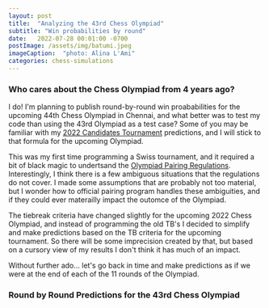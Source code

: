 ```yaml
---
layout: post
title:  "Analyzing the 43rd Chess Olympiad"
subtitle: "Win probabilities by round"
date:   2022-07-28 00:01:00 -0700
postImage: /assets/img/batumi.jpeg 
imageCaption:  "photo: Alina L'Ami"
categories: chess-simulations
---
```


<script src="https://cdn.plot.ly/plotly-latest.min.js"></script> 

<style>
    .field td {padding: 3px 3px; }
    .field th {padding: 3px 3px; }
    .narrow {width: 50%; margin: auto;}
    .post-header{
        margin-bottom: 10px;
    }
    .post-title{
        margin-bottom: 10px;
    }
    .pad{
        padding: 5px;
    }
.postImage {
  display: block;
  text-align: center;
  margin-left: auto;
  margin-right: auto;
  font-size: 12px;
  max-height: 400px;
  padding-top: 0px;
}

.postImage img {
  height: auto;
  max-height: 400px;
}

.caption {
  display: block;
  text-align: center;
  margin-left: auto;
  margin-right: auto;
  font-size: 12px;
}
</style>

### Who cares about the Chess Olympiad from 4 years ago?

I do! I'm planning to publish round-by-round win proababilities for the upcoming 44th Chess Olympiad in Chennai, and what better was to test my code than using the 43rd Olympiad as a test case? Some of you may be familiar with my [2022 Candidates Tournament][cand] predictions, and I will stick to that formula for the upcoming Olympiad.

This was my first time programming a Swiss tournament, and it required a bit of black magic to undertsand the [Olympiad Pairing Regulations][pairing]. Interestingly, I think there is a few ambiguous situations that the regulations do not cover. I made some assumptions that are probably not too material, but I wonder how to official pairing program handles these ambiguities, and if they could ever materailly impact the outomce of the Olympiad.

The tiebreak criteria have changed slightly for the upcoming 2022 Chess Olympiad, and instead of programming the old TB's I decided to simplify and make predictions based on the TB criteria for the upcoming tournament. So there will be some imprecision created by that, but based on a cursory view of my results I don't think it has much of an impact.

Without further ado... let's go back in time and make predictions as if we were at the end of each of the 11 rounds of the Olympiad.

### Round by Round Predictions for the 43rd Chess Olympiad

<div>                            <div id="9c4fb95b-5777-43e6-a638-ddb787dd856f" class="plotly-graph-div" style="height:100%; width:100%;"></div>            <script type="text/javascript">                                    window.PLOTLYENV=window.PLOTLYENV || {};                                    if (document.getElementById("9c4fb95b-5777-43e6-a638-ddb787dd856f")) {                    Plotly.newPlot(                        "9c4fb95b-5777-43e6-a638-ddb787dd856f",                        [{"alignmentgroup":"True","hovertemplate":"Win %{y}%","legendgroup":"China","marker":{"color":"rgb(27,158,119)","pattern":{"shape":""}},"name":"China","offsetgroup":"China","orientation":"v","showlegend":true,"textposition":"auto","x":["Pre","1","2","3","4","5","6","7","8","9","10","Final"],"xaxis":"x","y":[32.0,18.0,25.0,15.0,21.0,14.0,6.0,12.0,14.0,35.0,50.0,100.0],"yaxis":"y","type":"bar"},{"alignmentgroup":"True","hovertemplate":"Win %{y}%","legendgroup":"United States of America","marker":{"color":"rgb(217,95,2)","pattern":{"shape":""}},"name":"United States of America","offsetgroup":"United States of America","orientation":"v","showlegend":true,"textposition":"auto","x":["Pre","1","2","3","4","5","6","7","8","9","10"],"xaxis":"x","y":[22.0,26.0,19.0,31.0,36.0,34.0,31.0,48.0,67.0,30.0,45.0],"yaxis":"y","type":"bar"},{"alignmentgroup":"True","hovertemplate":"Win %{y}%","legendgroup":"Russia","marker":{"color":"rgb(117,112,179)","pattern":{"shape":""}},"name":"Russia","offsetgroup":"Russia","orientation":"v","showlegend":true,"textposition":"auto","x":["Pre","1","2","3","4","5","6","7","8","9","10"],"xaxis":"x","y":[21.0,28.0,20.0,25.0,9.0,15.0,8.0,2.0,4.0,3.0,1.0],"yaxis":"y","type":"bar"},{"alignmentgroup":"True","hovertemplate":"Win %{y}%","legendgroup":"India","marker":{"color":"rgb(231,41,138)","pattern":{"shape":""}},"name":"India","offsetgroup":"India","orientation":"v","showlegend":true,"textposition":"auto","x":["Pre","1","2","3","4","5","6","7","8"],"xaxis":"x","y":[12.0,9.0,13.0,14.0,11.0,4.0,3.0,4.0,7.0],"yaxis":"y","type":"bar"},{"alignmentgroup":"True","hovertemplate":"Win %{y}%","legendgroup":"Azerbaijan","marker":{"color":"rgb(102,166,30)","pattern":{"shape":""}},"name":"Azerbaijan","offsetgroup":"Azerbaijan","orientation":"v","showlegend":true,"textposition":"auto","x":["Pre","1","2","3","4","5","6","7","8"],"xaxis":"x","y":[9.0,6.0,16.0,8.0,10.0,28.0,45.0,23.0,3.0],"yaxis":"y","type":"bar"},{"alignmentgroup":"True","hovertemplate":"Win %{y}%","legendgroup":"Ukraine","marker":{"color":"rgb(230,171,2)","pattern":{"shape":""}},"name":"Ukraine","offsetgroup":"Ukraine","orientation":"v","showlegend":true,"textposition":"auto","x":["Pre","1","2","3","4","6"],"xaxis":"x","y":[1.0,3.0,2.0,2.0,3.0,1.0],"yaxis":"y","type":"bar"},{"alignmentgroup":"True","hovertemplate":"Win %{y}%","legendgroup":"France","marker":{"color":"rgb(166,118,29)","pattern":{"shape":""}},"name":"France","offsetgroup":"France","orientation":"v","showlegend":true,"textposition":"auto","x":["Pre","1","4","6","7","10"],"xaxis":"x","y":[1.0,1.0,2.0,1.0,1.0,1.0],"yaxis":"y","type":"bar"},{"alignmentgroup":"True","hovertemplate":"Win %{y}%","legendgroup":"Israel","marker":{"color":"rgb(102,102,102)","pattern":{"shape":""}},"name":"Israel","offsetgroup":"Israel","orientation":"v","showlegend":true,"textposition":"auto","x":["Pre","1","4","5"],"xaxis":"x","y":[1.0,3.0,3.0,1.0],"yaxis":"y","type":"bar"},{"alignmentgroup":"True","hovertemplate":"Win %{y}%","legendgroup":"England","marker":{"color":"rgb(27,158,119)","pattern":{"shape":""}},"name":"England","offsetgroup":"England","orientation":"v","showlegend":true,"textposition":"auto","x":["Pre","1","2","3","4","9"],"xaxis":"x","y":[1.0,2.0,2.0,3.0,1.0,4.0],"yaxis":"y","type":"bar"},{"alignmentgroup":"True","hovertemplate":"Win %{y}%","legendgroup":"Armenia","marker":{"color":"rgb(217,95,2)","pattern":{"shape":""}},"name":"Armenia","offsetgroup":"Armenia","orientation":"v","showlegend":true,"textposition":"auto","x":["1","2","3","4","5","7","8","9"],"xaxis":"x","y":[3.0,1.0,1.0,1.0,1.0,3.0,2.0,5.0],"yaxis":"y","type":"bar"},{"alignmentgroup":"True","hovertemplate":"Win %{y}%","legendgroup":"Peru","marker":{"color":"rgb(117,112,179)","pattern":{"shape":""}},"name":"Peru","offsetgroup":"Peru","orientation":"v","showlegend":true,"textposition":"auto","x":["1"],"xaxis":"x","y":[1.0],"yaxis":"y","type":"bar"},{"alignmentgroup":"True","hovertemplate":"Win %{y}%","legendgroup":"Poland","marker":{"color":"rgb(231,41,138)","pattern":{"shape":""}},"name":"Poland","offsetgroup":"Poland","orientation":"v","showlegend":true,"textposition":"auto","x":["2","4","5","6","7","8","9","10"],"xaxis":"x","y":[2.0,1.0,2.0,4.0,6.0,3.0,22.0,3.0],"yaxis":"y","type":"bar"},{"alignmentgroup":"True","hovertemplate":"Win %{y}%","legendgroup":"Georgia 1","marker":{"color":"rgb(102,166,30)","pattern":{"shape":""}},"name":"Georgia 1","offsetgroup":"Georgia 1","orientation":"v","showlegend":true,"textposition":"auto","x":["3","4"],"xaxis":"x","y":[1.0,1.0],"yaxis":"y","type":"bar"},{"alignmentgroup":"True","hovertemplate":"Win %{y}%","legendgroup":"Germany","marker":{"color":"rgb(230,171,2)","pattern":{"shape":""}},"name":"Germany","offsetgroup":"Germany","orientation":"v","showlegend":true,"textposition":"auto","x":["4"],"xaxis":"x","y":[1.0],"yaxis":"y","type":"bar"},{"alignmentgroup":"True","hovertemplate":"Win %{y}%","legendgroup":"Czech Republic","marker":{"color":"rgb(166,118,29)","pattern":{"shape":""}},"name":"Czech Republic","offsetgroup":"Czech Republic","orientation":"v","showlegend":true,"textposition":"auto","x":["5","7"],"xaxis":"x","y":[1.0,1.0],"yaxis":"y","type":"bar"},{"alignmentgroup":"True","hovertemplate":"Win %{y}%","legendgroup":"Netherlands","marker":{"color":"rgb(102,102,102)","pattern":{"shape":""}},"name":"Netherlands","offsetgroup":"Netherlands","orientation":"v","showlegend":true,"textposition":"auto","x":["6"],"xaxis":"x","y":[1.0],"yaxis":"y","type":"bar"},{"alignmentgroup":"True","hovertemplate":"Win %{y}%","legendgroup":"Croatia","marker":{"color":"rgb(27,158,119)","pattern":{"shape":""}},"name":"Croatia","offsetgroup":"Croatia","orientation":"v","showlegend":true,"textposition":"auto","x":["9"],"xaxis":"x","y":[1.0],"yaxis":"y","type":"bar"}],                        {"barmode":"relative","hovermode":"x unified","legend":{"title":{"text":"Name"},"tracegroupgap":0,"traceorder":"reversed"},"margin":{"t":60},"template":{"data":{"barpolar":[{"marker":{"line":{"color":"white","width":0.5},"pattern":{"fillmode":"overlay","size":10,"solidity":0.2}},"type":"barpolar"}],"bar":[{"error_x":{"color":"rgb(36,36,36)"},"error_y":{"color":"rgb(36,36,36)"},"marker":{"line":{"color":"white","width":0.5},"pattern":{"fillmode":"overlay","size":10,"solidity":0.2}},"type":"bar"}],"carpet":[{"aaxis":{"endlinecolor":"rgb(36,36,36)","gridcolor":"white","linecolor":"white","minorgridcolor":"white","startlinecolor":"rgb(36,36,36)"},"baxis":{"endlinecolor":"rgb(36,36,36)","gridcolor":"white","linecolor":"white","minorgridcolor":"white","startlinecolor":"rgb(36,36,36)"},"type":"carpet"}],"choropleth":[{"colorbar":{"outlinewidth":1,"tickcolor":"rgb(36,36,36)","ticks":"outside"},"type":"choropleth"}],"contourcarpet":[{"colorbar":{"outlinewidth":1,"tickcolor":"rgb(36,36,36)","ticks":"outside"},"type":"contourcarpet"}],"contour":[{"colorbar":{"outlinewidth":1,"tickcolor":"rgb(36,36,36)","ticks":"outside"},"colorscale":[[0.0,"#440154"],[0.1111111111111111,"#482878"],[0.2222222222222222,"#3e4989"],[0.3333333333333333,"#31688e"],[0.4444444444444444,"#26828e"],[0.5555555555555556,"#1f9e89"],[0.6666666666666666,"#35b779"],[0.7777777777777778,"#6ece58"],[0.8888888888888888,"#b5de2b"],[1.0,"#fde725"]],"type":"contour"}],"heatmapgl":[{"colorbar":{"outlinewidth":1,"tickcolor":"rgb(36,36,36)","ticks":"outside"},"colorscale":[[0.0,"#440154"],[0.1111111111111111,"#482878"],[0.2222222222222222,"#3e4989"],[0.3333333333333333,"#31688e"],[0.4444444444444444,"#26828e"],[0.5555555555555556,"#1f9e89"],[0.6666666666666666,"#35b779"],[0.7777777777777778,"#6ece58"],[0.8888888888888888,"#b5de2b"],[1.0,"#fde725"]],"type":"heatmapgl"}],"heatmap":[{"colorbar":{"outlinewidth":1,"tickcolor":"rgb(36,36,36)","ticks":"outside"},"colorscale":[[0.0,"#440154"],[0.1111111111111111,"#482878"],[0.2222222222222222,"#3e4989"],[0.3333333333333333,"#31688e"],[0.4444444444444444,"#26828e"],[0.5555555555555556,"#1f9e89"],[0.6666666666666666,"#35b779"],[0.7777777777777778,"#6ece58"],[0.8888888888888888,"#b5de2b"],[1.0,"#fde725"]],"type":"heatmap"}],"histogram2dcontour":[{"colorbar":{"outlinewidth":1,"tickcolor":"rgb(36,36,36)","ticks":"outside"},"colorscale":[[0.0,"#440154"],[0.1111111111111111,"#482878"],[0.2222222222222222,"#3e4989"],[0.3333333333333333,"#31688e"],[0.4444444444444444,"#26828e"],[0.5555555555555556,"#1f9e89"],[0.6666666666666666,"#35b779"],[0.7777777777777778,"#6ece58"],[0.8888888888888888,"#b5de2b"],[1.0,"#fde725"]],"type":"histogram2dcontour"}],"histogram2d":[{"colorbar":{"outlinewidth":1,"tickcolor":"rgb(36,36,36)","ticks":"outside"},"colorscale":[[0.0,"#440154"],[0.1111111111111111,"#482878"],[0.2222222222222222,"#3e4989"],[0.3333333333333333,"#31688e"],[0.4444444444444444,"#26828e"],[0.5555555555555556,"#1f9e89"],[0.6666666666666666,"#35b779"],[0.7777777777777778,"#6ece58"],[0.8888888888888888,"#b5de2b"],[1.0,"#fde725"]],"type":"histogram2d"}],"histogram":[{"marker":{"line":{"color":"white","width":0.6}},"type":"histogram"}],"mesh3d":[{"colorbar":{"outlinewidth":1,"tickcolor":"rgb(36,36,36)","ticks":"outside"},"type":"mesh3d"}],"parcoords":[{"line":{"colorbar":{"outlinewidth":1,"tickcolor":"rgb(36,36,36)","ticks":"outside"}},"type":"parcoords"}],"pie":[{"automargin":true,"type":"pie"}],"scatter3d":[{"line":{"colorbar":{"outlinewidth":1,"tickcolor":"rgb(36,36,36)","ticks":"outside"}},"marker":{"colorbar":{"outlinewidth":1,"tickcolor":"rgb(36,36,36)","ticks":"outside"}},"type":"scatter3d"}],"scattercarpet":[{"marker":{"colorbar":{"outlinewidth":1,"tickcolor":"rgb(36,36,36)","ticks":"outside"}},"type":"scattercarpet"}],"scattergeo":[{"marker":{"colorbar":{"outlinewidth":1,"tickcolor":"rgb(36,36,36)","ticks":"outside"}},"type":"scattergeo"}],"scattergl":[{"marker":{"colorbar":{"outlinewidth":1,"tickcolor":"rgb(36,36,36)","ticks":"outside"}},"type":"scattergl"}],"scattermapbox":[{"marker":{"colorbar":{"outlinewidth":1,"tickcolor":"rgb(36,36,36)","ticks":"outside"}},"type":"scattermapbox"}],"scatterpolargl":[{"marker":{"colorbar":{"outlinewidth":1,"tickcolor":"rgb(36,36,36)","ticks":"outside"}},"type":"scatterpolargl"}],"scatterpolar":[{"marker":{"colorbar":{"outlinewidth":1,"tickcolor":"rgb(36,36,36)","ticks":"outside"}},"type":"scatterpolar"}],"scatter":[{"marker":{"colorbar":{"outlinewidth":1,"tickcolor":"rgb(36,36,36)","ticks":"outside"}},"type":"scatter"}],"scatterternary":[{"marker":{"colorbar":{"outlinewidth":1,"tickcolor":"rgb(36,36,36)","ticks":"outside"}},"type":"scatterternary"}],"surface":[{"colorbar":{"outlinewidth":1,"tickcolor":"rgb(36,36,36)","ticks":"outside"},"colorscale":[[0.0,"#440154"],[0.1111111111111111,"#482878"],[0.2222222222222222,"#3e4989"],[0.3333333333333333,"#31688e"],[0.4444444444444444,"#26828e"],[0.5555555555555556,"#1f9e89"],[0.6666666666666666,"#35b779"],[0.7777777777777778,"#6ece58"],[0.8888888888888888,"#b5de2b"],[1.0,"#fde725"]],"type":"surface"}],"table":[{"cells":{"fill":{"color":"rgb(237,237,237)"},"line":{"color":"white"}},"header":{"fill":{"color":"rgb(217,217,217)"},"line":{"color":"white"}},"type":"table"}]},"layout":{"annotationdefaults":{"arrowhead":0,"arrowwidth":1},"autotypenumbers":"strict","coloraxis":{"colorbar":{"outlinewidth":1,"tickcolor":"rgb(36,36,36)","ticks":"outside"}},"colorscale":{"diverging":[[0.0,"rgb(103,0,31)"],[0.1,"rgb(178,24,43)"],[0.2,"rgb(214,96,77)"],[0.3,"rgb(244,165,130)"],[0.4,"rgb(253,219,199)"],[0.5,"rgb(247,247,247)"],[0.6,"rgb(209,229,240)"],[0.7,"rgb(146,197,222)"],[0.8,"rgb(67,147,195)"],[0.9,"rgb(33,102,172)"],[1.0,"rgb(5,48,97)"]],"sequential":[[0.0,"#440154"],[0.1111111111111111,"#482878"],[0.2222222222222222,"#3e4989"],[0.3333333333333333,"#31688e"],[0.4444444444444444,"#26828e"],[0.5555555555555556,"#1f9e89"],[0.6666666666666666,"#35b779"],[0.7777777777777778,"#6ece58"],[0.8888888888888888,"#b5de2b"],[1.0,"#fde725"]],"sequentialminus":[[0.0,"#440154"],[0.1111111111111111,"#482878"],[0.2222222222222222,"#3e4989"],[0.3333333333333333,"#31688e"],[0.4444444444444444,"#26828e"],[0.5555555555555556,"#1f9e89"],[0.6666666666666666,"#35b779"],[0.7777777777777778,"#6ece58"],[0.8888888888888888,"#b5de2b"],[1.0,"#fde725"]]},"colorway":["#1F77B4","#FF7F0E","#2CA02C","#D62728","#9467BD","#8C564B","#E377C2","#7F7F7F","#BCBD22","#17BECF"],"font":{"color":"rgb(36,36,36)"},"geo":{"bgcolor":"white","lakecolor":"white","landcolor":"white","showlakes":true,"showland":true,"subunitcolor":"white"},"hoverlabel":{"align":"left"},"hovermode":"closest","mapbox":{"style":"light"},"paper_bgcolor":"white","plot_bgcolor":"white","polar":{"angularaxis":{"gridcolor":"rgb(232,232,232)","linecolor":"rgb(36,36,36)","showgrid":false,"showline":true,"ticks":"outside"},"bgcolor":"white","radialaxis":{"gridcolor":"rgb(232,232,232)","linecolor":"rgb(36,36,36)","showgrid":false,"showline":true,"ticks":"outside"}},"scene":{"xaxis":{"backgroundcolor":"white","gridcolor":"rgb(232,232,232)","gridwidth":2,"linecolor":"rgb(36,36,36)","showbackground":true,"showgrid":false,"showline":true,"ticks":"outside","zeroline":false,"zerolinecolor":"rgb(36,36,36)"},"yaxis":{"backgroundcolor":"white","gridcolor":"rgb(232,232,232)","gridwidth":2,"linecolor":"rgb(36,36,36)","showbackground":true,"showgrid":false,"showline":true,"ticks":"outside","zeroline":false,"zerolinecolor":"rgb(36,36,36)"},"zaxis":{"backgroundcolor":"white","gridcolor":"rgb(232,232,232)","gridwidth":2,"linecolor":"rgb(36,36,36)","showbackground":true,"showgrid":false,"showline":true,"ticks":"outside","zeroline":false,"zerolinecolor":"rgb(36,36,36)"}},"shapedefaults":{"fillcolor":"black","line":{"width":0},"opacity":0.3},"ternary":{"aaxis":{"gridcolor":"rgb(232,232,232)","linecolor":"rgb(36,36,36)","showgrid":false,"showline":true,"ticks":"outside"},"baxis":{"gridcolor":"rgb(232,232,232)","linecolor":"rgb(36,36,36)","showgrid":false,"showline":true,"ticks":"outside"},"bgcolor":"white","caxis":{"gridcolor":"rgb(232,232,232)","linecolor":"rgb(36,36,36)","showgrid":false,"showline":true,"ticks":"outside"}},"title":{"x":0.05},"xaxis":{"automargin":true,"gridcolor":"rgb(232,232,232)","linecolor":"rgb(36,36,36)","showgrid":false,"showline":true,"ticks":"outside","title":{"standoff":15},"zeroline":false,"zerolinecolor":"rgb(36,36,36)"},"yaxis":{"automargin":true,"gridcolor":"rgb(232,232,232)","linecolor":"rgb(36,36,36)","showgrid":false,"showline":true,"ticks":"outside","title":{"standoff":15},"zeroline":false,"zerolinecolor":"rgb(36,36,36)"}}},"title":{"text":"Probability of Winning by Round | Pawnalyze.com"},"xaxis":{"anchor":"y","domain":[0.0,1.0],"title":{"text":"Round"}},"yaxis":{"anchor":"x","domain":[0.0,1.0],"range":[0,100],"title":{"text":"Win %"}}},                        {"responsive": true}                    )                };                            </script>        </div>


### Predicting China to win from the beginning

My predictions gave China a 32% chance to win the event before things started, despite that they were the third seed. The first thing to point out is that each round is only based on 100 simulations, so the predictions are certainly lacking credibility. I havent had the time to dig in and understand why my predictions liked China more than the USA despite the slightly lower average rating.

Stay tuned for predictions for the 44th Chess Olympiad starting Friday!

[ml]: https://pawnalyze.com/tournament/2022/02/27/Elo-Rating-Accuracy-Is-Machine-Learning-Better.html
[cand]: https://pawnalyze.com/tournaments/2022-candidates-tournament/
[git]: https://github.com/cmwetherell/cmwetherell.github.io/blob/main/chessSim/
[pairing]: https://handbook.fide.com/chapter/OlympiadPairingRules2022